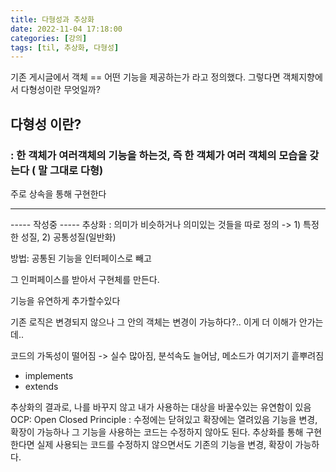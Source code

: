 ```yaml
---
title: 다형성과 추상화
date: 2022-11-04 17:18:00
categories: [강의]
tags: [til, 추상화, 다형성]  
---
```


기존 게시글에서 객체 == 어떤 기능을 제공하는가 라고 정의했다.
그렇다면 객체지향에서 다형성이란 무엇일까?

##  다형성 이란?

### : 한 객체가 여러객체의 기능을 하는것, 즉 한 객체가 여러 객체의 모습을 갖는다 ( 말 그대로 다형)
주로 상속을 통해 구현한다

---
----- 작성중 -----
추상화 : 의미가 비슷하거나 의미있는 것들을 따로 정의 -> 1) 특정한 성질, 2) 공통성질(일반화)

방법: 공통된 기능을 인터페이스로 빼고

그 인퍼페이스를 받아서 구현체를 만든다.

  

기능을 유연하게 추가할수있다 

기존 로직은 변경되지 않으나 그 안의 객체는 변경이 가능하다?.. 이게 더 이해가 안가는데..

코드의 가독성이 떨어짐 -> 실수 많아짐, 분석속도 늘어남, 메소드가 여기저기 흩뿌려짐 
- implements 
- extends

추상화의 결과로, 나를 바꾸지 않고 내가 사용하는 대상을 바꿀수있는 유연함이 있음
OCP: Open Closed Principle : 수정에는 닫혀있고 확장에는 열려있음
기능을 변경, 확장이 가능하나 그 기능을 사용하는 코드는 수정하지 않아도 된다.
추상화를 통해 구현한다면 실제 사용되는 코드를 수정하지 않으면서도 기존의 기능을 변경, 확장이 가능하다.
